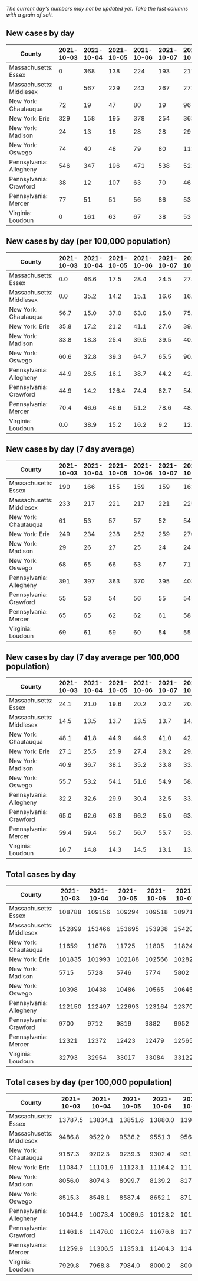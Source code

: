 _The current day's numbers may not be updated yet. Take the last columns with a grain of salt._
## New cases by day

| County | 2021-10-03 | 2021-10-04 | 2021-10-05 | 2021-10-06 | 2021-10-07 | 2021-10-08 | 2021-10-09 |
| --- | --- | --- | --- | --- | --- | --- | --- |
| Massachusetts: Essex | 0 | 368 | 138 | 224 | 193 | 217 |  |
| Massachusetts: Middlesex | 0 | 567 | 229 | 243 | 267 | 272 |  |
| New York: Chautauqua | 72 | 19 | 47 | 80 | 19 | 96 |  |
| New York: Erie | 329 | 158 | 195 | 378 | 254 | 363 |  |
| New York: Madison | 24 | 13 | 18 | 28 | 28 | 29 |  |
| New York: Oswego | 74 | 40 | 48 | 79 | 80 | 111 |  |
| Pennsylvania: Allegheny | 546 | 347 | 196 | 471 | 538 | 521 |  |
| Pennsylvania: Crawford | 38 | 12 | 107 | 63 | 70 | 46 |  |
| Pennsylvania: Mercer | 77 | 51 | 51 | 56 | 86 | 53 |  |
| Virginia: Loudoun | 0 | 161 | 63 | 67 | 38 | 53 |  |

## New cases by day (per 100,000 population)

| County | 2021-10-03 | 2021-10-04 | 2021-10-05 | 2021-10-06 | 2021-10-07 | 2021-10-08 | 2021-10-09 |
| --- | --- | --- | --- | --- | --- | --- | --- |
| Massachusetts: Essex | 0.0 | 46.6 | 17.5 | 28.4 | 24.5 | 27.5 |  |
| Massachusetts: Middlesex | 0.0 | 35.2 | 14.2 | 15.1 | 16.6 | 16.9 |  |
| New York: Chautauqua | 56.7 | 15.0 | 37.0 | 63.0 | 15.0 | 75.6 |  |
| New York: Erie | 35.8 | 17.2 | 21.2 | 41.1 | 27.6 | 39.5 |  |
| New York: Madison | 33.8 | 18.3 | 25.4 | 39.5 | 39.5 | 40.9 |  |
| New York: Oswego | 60.6 | 32.8 | 39.3 | 64.7 | 65.5 | 90.9 |  |
| Pennsylvania: Allegheny | 44.9 | 28.5 | 16.1 | 38.7 | 44.2 | 42.8 |  |
| Pennsylvania: Crawford | 44.9 | 14.2 | 126.4 | 74.4 | 82.7 | 54.4 |  |
| Pennsylvania: Mercer | 70.4 | 46.6 | 46.6 | 51.2 | 78.6 | 48.4 |  |
| Virginia: Loudoun | 0.0 | 38.9 | 15.2 | 16.2 | 9.2 | 12.8 |  |

## New cases by day (7 day average)

| County | 2021-10-03 | 2021-10-04 | 2021-10-05 | 2021-10-06 | 2021-10-07 | 2021-10-08 | 2021-10-09 |
| --- | --- | --- | --- | --- | --- | --- | --- |
| Massachusetts: Essex | 190 | 166 | 155 | 159 | 159 | 163 |  |
| Massachusetts: Middlesex | 233 | 217 | 221 | 217 | 221 | 225 |  |
| New York: Chautauqua | 61 | 53 | 57 | 57 | 52 | 54 |  |
| New York: Erie | 249 | 234 | 238 | 252 | 259 | 270 |  |
| New York: Madison | 29 | 26 | 27 | 25 | 24 | 24 |  |
| New York: Oswego | 68 | 65 | 66 | 63 | 67 | 71 |  |
| Pennsylvania: Allegheny | 391 | 397 | 363 | 370 | 395 | 403 |  |
| Pennsylvania: Crawford | 55 | 53 | 54 | 56 | 55 | 54 |  |
| Pennsylvania: Mercer | 65 | 65 | 62 | 62 | 61 | 58 |  |
| Virginia: Loudoun | 69 | 61 | 59 | 60 | 54 | 55 |  |

## New cases by day (7 day average per 100,000 population)

| County | 2021-10-03 | 2021-10-04 | 2021-10-05 | 2021-10-06 | 2021-10-07 | 2021-10-08 | 2021-10-09 |
| --- | --- | --- | --- | --- | --- | --- | --- |
| Massachusetts: Essex | 24.1 | 21.0 | 19.6 | 20.2 | 20.2 | 20.7 |  |
| Massachusetts: Middlesex | 14.5 | 13.5 | 13.7 | 13.5 | 13.7 | 14.0 |  |
| New York: Chautauqua | 48.1 | 41.8 | 44.9 | 44.9 | 41.0 | 42.6 |  |
| New York: Erie | 27.1 | 25.5 | 25.9 | 27.4 | 28.2 | 29.4 |  |
| New York: Madison | 40.9 | 36.7 | 38.1 | 35.2 | 33.8 | 33.8 |  |
| New York: Oswego | 55.7 | 53.2 | 54.1 | 51.6 | 54.9 | 58.1 |  |
| Pennsylvania: Allegheny | 32.2 | 32.6 | 29.9 | 30.4 | 32.5 | 33.1 |  |
| Pennsylvania: Crawford | 65.0 | 62.6 | 63.8 | 66.2 | 65.0 | 63.8 |  |
| Pennsylvania: Mercer | 59.4 | 59.4 | 56.7 | 56.7 | 55.7 | 53.0 |  |
| Virginia: Loudoun | 16.7 | 14.8 | 14.3 | 14.5 | 13.1 | 13.3 |  |

## Total cases by day

| County | 2021-10-03 | 2021-10-04 | 2021-10-05 | 2021-10-06 | 2021-10-07 | 2021-10-08 | 2021-10-09 |
| --- | --- | --- | --- | --- | --- | --- | --- |
| Massachusetts: Essex | 108788 | 109156 | 109294 | 109518 | 109711 | 109928 |  |
| Massachusetts: Middlesex | 152899 | 153466 | 153695 | 153938 | 154205 | 154477 |  |
| New York: Chautauqua | 11659 | 11678 | 11725 | 11805 | 11824 | 11920 |  |
| New York: Erie | 101835 | 101993 | 102188 | 102566 | 102820 | 103183 |  |
| New York: Madison | 5715 | 5728 | 5746 | 5774 | 5802 | 5831 |  |
| New York: Oswego | 10398 | 10438 | 10486 | 10565 | 10645 | 10756 |  |
| Pennsylvania: Allegheny | 122150 | 122497 | 122693 | 123164 | 123702 | 124223 |  |
| Pennsylvania: Crawford | 9700 | 9712 | 9819 | 9882 | 9952 | 9998 |  |
| Pennsylvania: Mercer | 12321 | 12372 | 12423 | 12479 | 12565 | 12618 |  |
| Virginia: Loudoun | 32793 | 32954 | 33017 | 33084 | 33122 | 33175 |  |

## Total cases by day (per 100,000 population)

| County | 2021-10-03 | 2021-10-04 | 2021-10-05 | 2021-10-06 | 2021-10-07 | 2021-10-08 | 2021-10-09 |
| --- | --- | --- | --- | --- | --- | --- | --- |
| Massachusetts: Essex | 13787.5 | 13834.1 | 13851.6 | 13880.0 | 13904.5 | 13932.0 |  |
| Massachusetts: Middlesex | 9486.8 | 9522.0 | 9536.2 | 9551.3 | 9567.9 | 9584.7 |  |
| New York: Chautauqua | 9187.3 | 9202.3 | 9239.3 | 9302.4 | 9317.4 | 9393.0 |  |
| New York: Erie | 11084.7 | 11101.9 | 11123.1 | 11164.2 | 11191.9 | 11231.4 |  |
| New York: Madison | 8056.0 | 8074.3 | 8099.7 | 8139.2 | 8178.6 | 8219.5 |  |
| New York: Oswego | 8515.3 | 8548.1 | 8587.4 | 8652.1 | 8717.6 | 8808.5 |  |
| Pennsylvania: Allegheny | 10044.9 | 10073.4 | 10089.5 | 10128.2 | 10172.5 | 10215.3 |  |
| Pennsylvania: Crawford | 11461.8 | 11476.0 | 11602.4 | 11676.8 | 11759.6 | 11813.9 |  |
| Pennsylvania: Mercer | 11259.9 | 11306.5 | 11353.1 | 11404.3 | 11482.9 | 11531.3 |  |
| Virginia: Loudoun | 7929.8 | 7968.8 | 7984.0 | 8000.2 | 8009.4 | 8022.2 |  |
